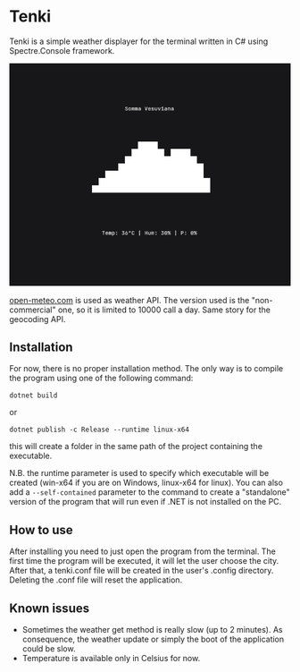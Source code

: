 # Tenki

Tenki is a simple weather displayer for the terminal written in C# using Spectre.Console framework.

![preview](https://github.com/Antoniowski/tenki/blob/main/tenki_preview.png?raw=true)


[open-meteo.com](https://open-meteo.com/en/docs) is used as weather API. The version used is the "non-commercial" one, so it is limited to 10000 call 
a day. Same story for the geocoding API.

## Installation
For now, there is no proper installation method. The only way is to compile the program using one of the following command:
```
dotnet build
```
or
```
dotnet publish -c Release --runtime linux-x64
```

this will create a folder in the same path of the project containing the executable.

N.B. the runtime parameter is used to specify which executable will be created (win-x64 if you are on Windows, linux-x64 for linux).
You can also add a ```--self-contained``` parameter to the command to create a "standalone" version of the program that will run even if
.NET is not installed on the PC.

## How to use
After installing you need to just open the program from the terminal.
The first time the program will be executed, it will let the user choose the city. After that, a tenki.conf file will be created in the user's
.config directory.
Deleting the .conf file will reset the application.

## Known issues
- Sometimes the weather get method is really slow (up to 2 minutes). As consequence, the weather update or simply the boot of the application could be 
slow.  
- Temperature is available only in Celsius for now.

